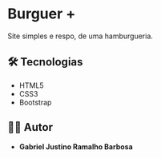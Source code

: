 # Burguer +

Site simples e respo, de uma hamburgueria.

## 🛠️ Tecnologias 
- HTML5
- CSS3
- Bootstrap

## 🧑‍💻 Autor
- **Gabriel Justino Ramalho Barbosa**
